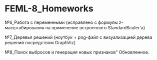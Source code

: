 # FEML-8_Homeworks

№6_Работа с переменными (исправлено с формулы z-масштабирования на применение встроенного StandardScaler'a)

№7_Деревья решений (ноутбук + png-файл с визуализацией дерева решений посредством GraphViz)

№8_Поиск выбросов и генерация новых признаков" Обновленное.
